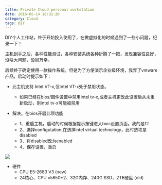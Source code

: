 ```yaml
---
title: Private Cloud personal workstation
date: 2016-06-14 18:31:20
category: Cloud
tags: DIY
---
```

DIY个人工作站，终于开始投入使用了，在做虚拟化的时候遇到了一些小问题，纪录一下！

主机到手之后，各种性能测试，各种安装系统各种折腾了一把，发现兼容性良好，没啥大问题，没崩万幸。

后续终于确定使用一款操作系统，但是为了方便演示企业级环境，我弄了vmware产品，启动时提示如下：

* 此主机支持 Intel VT-x,但Intel VT-x处于禁用状态。
  - 如果已经在bios/固件设置中禁用intel tv-x,或者主机更改此设置后从未重新启动，则intel tv-x可能被禁用

* 解决，在bios开启此项功能
  - 1、重启主机，启动的时候根据提示按键进入bios设置页面，我的是f2
  - 2、选择configutation,在选择intel virtual technology，此时选项是disabled
  - 3、将disabled改为enabled
  - 4、保存设置，重启

![](https://www.itweet.cn/screenshots/virtualization-configuartion.png)

* 硬件
    - CPU E5-2683 V3 (new)
    - 24核心、CPU x5650*2、32G内存、240G SSD，2TB硬盘 (old)


